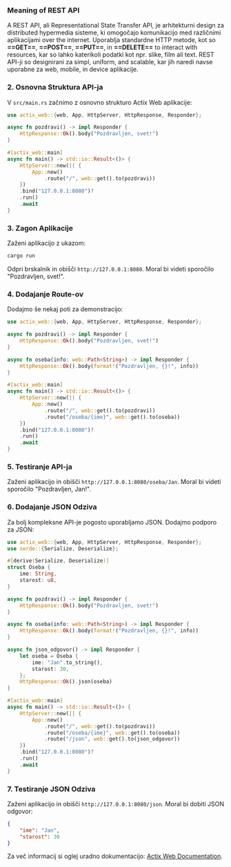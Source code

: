### Meaning of REST API

A REST API, ali Representational State Transfer API, je arhitekturni design za distributed hypermedia sisteme, ki omogočajo komunikacijo med različnimi aplikacijami over the internet. Uporablja standardne HTTP metode, kot so **==GET==**, **==POST==**, **==PUT==**, in **==DELETE==** to interact with resources, kar so lahko katerikoli podatki kot npr. slike, film ali text. REST API-ji so designirani za simpl, uniform, and scalable, kar jih naredi navse uporabne za web, mobile, in device aplikacije.
### 2. Osnovna Struktura API-ja

V `src/main.rs` začnimo z osnovno strukturo Actix Web aplikacije:

```rust
use actix_web::{web, App, HttpServer, HttpResponse, Responder};

async fn pozdravi() -> impl Responder {
    HttpResponse::Ok().body("Pozdravljen, svet!")
}

#[actix_web::main]
async fn main() -> std::io::Result<()> {
    HttpServer::new(|| {
        App::new()
            .route("/", web::get().to(pozdravi))
    })
    .bind("127.0.0.1:8080")?
    .run()
    .await
}
```

### 3. Zagon Aplikacije

Zaženi aplikacijo z ukazom:

```bash
cargo run
```

Odpri brskalnik in obišči `http://127.0.0.1:8080`. Moral bi videti sporočilo "Pozdravljen, svet!".

### 4. Dodajanje Route-ov

Dodajmo še nekaj poti za demonstracijo:

```rust
use actix_web::{web, App, HttpServer, HttpResponse, Responder};

async fn pozdravi() -> impl Responder {
    HttpResponse::Ok().body("Pozdravljen, svet!")
}

async fn oseba(info: web::Path<String>) -> impl Responder {
    HttpResponse::Ok().body(format!("Pozdravljen, {}!", info))
}

#[actix_web::main]
async fn main() -> std::io::Result<()> {
    HttpServer::new(|| {
        App::new()
            .route("/", web::get().to(pozdravi))
            .route("/oseba/{ime}", web::get().to(oseba))
    })
    .bind("127.0.0.1:8080")?
    .run()
    .await
}
```

### 5. Testiranje API-ja

Zaženi aplikacijo in obišči `http://127.0.0.1:8080/oseba/Jan`. Moral bi videti sporočilo "Pozdravljen, Jan!".

### 6. Dodajanje JSON Odziva

Za bolj kompleksne API-je pogosto uporabljamo JSON. Dodajmo podporo za JSON:

```rust
use actix_web::{web, App, HttpServer, HttpResponse, Responder};
use serde::{Serialize, Deserialize};

#[derive(Serialize, Deserialize)]
struct Oseba {
    ime: String,
    starost: u8,
}

async fn pozdravi() -> impl Responder {
    HttpResponse::Ok().body("Pozdravljen, svet!")
}

async fn oseba(info: web::Path<String>) -> impl Responder {
    HttpResponse::Ok().body(format!("Pozdravljen, {}!", info))
}

async fn json_odgovor() -> impl Responder {
    let oseba = Oseba {
        ime: "Jan".to_string(),
        starost: 30,
    };
    HttpResponse::Ok().json(oseba)
}

#[actix_web::main]
async fn main() -> std::io::Result<()> {
    HttpServer::new(|| {
        App::new()
            .route("/", web::get().to(pozdravi))
            .route("/oseba/{ime}", web::get().to(oseba))
            .route("/json", web::get().to(json_odgovor))
    })
    .bind("127.0.0.1:8080")?
    .run()
    .await
}
```

### 7. Testiranje JSON Odziva

Zaženi aplikacijo in obišči `http://127.0.0.1:8080/json`. Moral bi dobiti JSON odgovor:

```json
{
    "ime": "Jan",
    "starost": 30
}
```

Za več informacij si oglej uradno dokumentacijo: [Actix Web Documentation](https://actix.rs/docs/).
